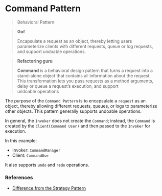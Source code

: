 # Command Pattern

> Behavioral Pattern

> **Gof**
>
> Encapsulate a request as an object, thereby letting users parameterize clients with different requests, queue or log requests, and support undoable operations.

> **Refactoring guru**
>
> **Command** is a behavioral design pattern that turns a request into a stand-alone object that contains all information about the request. This transformation lets you pass requests as a method arguments, delay or queue a request’s execution, and support undoable operations

The purpose of the `Command Pattern` is to encapsulate a `request` as an object, thereby allowing different requests, queues, or logs to parameterize other objects. This pattern generally supports undoable operations.

In general, the `Invoker` does not create the `Command`; instead, the `Command` is created by the `Client(Command User)` and then passed to the `Invoker` for execution.

In this example:
- Invoker: `CommandManager`
- Client: `CommandUse`

It also supports `undo` and `redo` operations.

### References
- [Difference from the Strategy Pattern](../README.md#the-difference-between-command-and-strategy)

